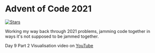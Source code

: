 # Advent of Code 2021

[![Stars](https://img.shields.io/badge/stars%20⭐-18-yellow)](https://adventofcode.com/2022/stats)

Working my way back through 2021 problems, jamming code together in ways it's not supposed to be jammed together.

Day 9 Part 2 Visualisation video on [YouTube](https://www.youtube.com/watch?v=t2Y4Omt_T24)